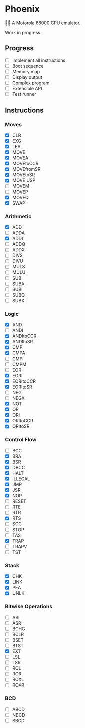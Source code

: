 # Phoenix

🐦‍🔥
A Motorola 68000 CPU emulator.

Work in progress.

## Progress

-   [ ] Implement all instructions
-   [ ] Boot sequence
-   [ ] Memory map
-   [ ] Display output
-   [ ] Complex program
-   [ ] Extensible API
-   [ ] Test runner

## Instructions

### Moves

-   [x] CLR
-   [x] EXG
-   [x] LEA
-   [x] MOVE
-   [x] MOVEA
-   [x] MOVEtoCCR
-   [x] MOVEfromSR
-   [x] MOVEtoSR
-   [x] MOVE USP
-   [ ] MOVEM
-   [ ] MOVEP
-   [x] MOVEQ
-   [x] SWAP

### Arithmetic

-   [x] ADD
-   [ ] ADDA
-   [x] ADDI
-   [ ] ADDQ
-   [ ] ADDX
-   [ ] DIVS
-   [ ] DIVU
-   [ ] MULS
-   [ ] MULU
-   [ ] SUB
-   [ ] SUBA
-   [ ] SUBI
-   [ ] SUBQ
-   [ ] SUBX

### Logic

-   [x] AND
-   [ ] ANDI
-   [x] ANDItoCCR
-   [x] ANDItoSR
-   [x] CMP
-   [x] CMPA
-   [ ] CMPI
-   [ ] CMPM
-   [ ] EOR
-   [x] EORI
-   [x] EORItoCCR
-   [x] EORItoSR
-   [ ] NEG
-   [ ] NEGX
-   [x] NOT
-   [x] OR
-   [x] ORI
-   [x] ORItoCCR
-   [x] ORItoSR

### Control Flow

-   [ ] BCC
-   [x] BRA
-   [x] BSR
-   [x] DBCC
-   [x] HALT
-   [x] ILLEGAL
-   [x] JMP
-   [x] JSR
-   [x] NOP
-   [ ] RESET
-   [ ] RTE
-   [ ] RTR
-   [x] RTS
-   [ ] SCC
-   [ ] STOP
-   [ ] TAS
-   [x] TRAP
-   [ ] TRAPV
-   [ ] TST

### Stack

-   [x] CHK
-   [x] LINK
-   [x] PEA
-   [x] UNLK

### Bitwise Operations

-   [ ] ASL
-   [ ] ASR
-   [ ] BCHG
-   [ ] BCLR
-   [ ] BSET
-   [ ] BTST
-   [x] EXT
-   [ ] LSL
-   [ ] LSR
-   [ ] ROL
-   [ ] ROR
-   [ ] ROXL
-   [ ] ROXR

### BCD

-   [ ] ABCD
-   [ ] NBCD
-   [ ] SBCD
